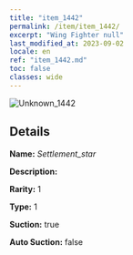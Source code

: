 ```yaml
---
title: "item_1442"
permalink: /item/item_1442/
excerpt: "Wing Fighter null"
last_modified_at: 2023-09-02
locale: en
ref: "item_1442.md"
toc: false
classes: wide
---
```



 ![Unknown_1442](/images/item/Settlement_star_p.png)



## Details

 **Name:** *Settlement_star* 

 **Description:** 

 **Rarity:** 1 

 **Type:** 1 

 **Suction:** true 

 **Auto Suction:** false 


